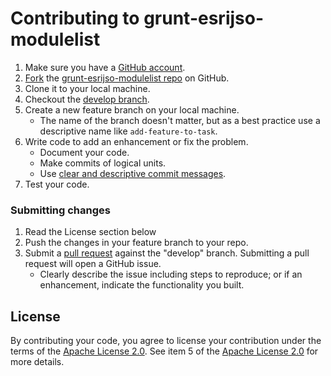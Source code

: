 # Contributing to grunt-esrijso-modulelist

1. Make sure you have a [GitHub account][1].
2. [Fork][2] the [grunt-esrijso-modulelist repo](../../) on GitHub.
3. Clone it to your local machine.
4. Checkout the [develop branch](../../tree/develop).
5. Create a new feature branch on your local machine.
    * The name of the branch doesn't matter, but as a best practice use a descriptive name like ```add-feature-to-task```.
6. Write code to add an enhancement or fix the problem.  
    * Document your code.
    * Make commits of logical units.
    * Use [clear and descriptive commit messages][3].
7. Test your code.

### Submitting changes
1. Read the License section below
2. Push the changes in your feature branch to your repo.
3. Submit a [pull request][4] against the "develop" branch.  Submitting a pull request will open a GitHub issue.
    * Clearly describe the issue including steps to reproduce; or if an enhancement, indicate the functionality you built.

## License
By contributing your code, you agree to license your contribution under the terms of the [Apache License 2.0](license.txt).  See item 5 of the [Apache License 2.0](license.txt) for more details.


[1]: https://github.com/signup/free
[2]: https://help.github.com/articles/fork-a-repo
[3]: http://tbaggery.com/2008/04/19/a-note-about-git-commit-messages.html
[4]: https://help.github.com/articles/using-pull-requests
